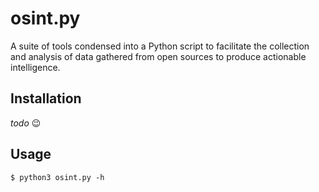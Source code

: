 # osint.py

A suite of tools condensed into a Python script to facilitate the collection and analysis of data gathered from open sources to produce actionable intelligence.

## Installation

*todo* :wink:

## Usage

```
$ python3 osint.py -h
```
